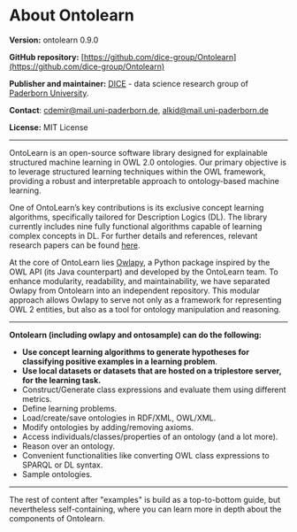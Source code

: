 # About Ontolearn

**Version:** ontolearn 0.9.0

**GitHub repository:** [https://github.com/dice-group/Ontolearn](https://github.com/dice-group/Ontolearn)

**Publisher and maintainer:** [DICE](https://dice-research.org/) - data science research group of [Paderborn University](https://www.uni-paderborn.de/en/university).

**Contact**: [cdemir@mail.uni-paderborn.de](mailto:cdemir@mail.uni-paderborn.de), [alkid@mail.uni-paderborn.de](mailto:alkid@mail.uni-paderborn.de)

**License:** MIT License

--------------------------------------------------------------------------------------------

OntoLearn is an open-source software library designed for explainable structured machine learning in OWL 2.0 ontologies.
Our primary objective is to leverage structured learning techniques within the OWL framework, providing a robust and 
interpretable approach to ontology-based machine learning.

One of OntoLearn’s key contributions is its exclusive concept learning algorithms, specifically tailored for Description 
Logics (DL). The library currently includes nine fully functional algorithms capable of learning complex concepts in DL. 
For further details and references, relevant research papers can be found [here](09_further_resources.md).

At the core of OntoLearn lies [Owlapy]((https://github.com/dice-group/owlapy)), a Python package inspired by the OWL API (its Java counterpart) and developed by 
the OntoLearn team. To enhance modularity, readability, and maintainability, we have separated Owlapy from Ontolearn into an 
independent repository. This modular approach allows Owlapy to serve not only as a framework for representing OWL 2 
entities, but also as a tool for ontology manipulation and reasoning.

---------------------------------------

**Ontolearn (including owlapy and ontosample) can do the following:**

- **Use concept learning algorithms to generate hypotheses for classifying positive examples in a learning problem**.
- **Use local datasets or datasets that are hosted on a triplestore server, for the learning task.**
- Construct/Generate class expressions and evaluate them using different metrics.
- Define learning problems.
- Load/create/save ontologies in RDF/XML, OWL/XML.
- Modify ontologies by adding/removing axioms.
- Access individuals/classes/properties of an ontology (and a lot more).
- Reason over an ontology.
- Convenient functionalities like converting OWL class expressions to SPARQL or DL syntax.
- Sample ontologies.

------------------------------------

The rest of content after "examples" is build as a top-to-bottom guide, but nevertheless self-containing, where
you can learn more in depth about the components of Ontolearn.
